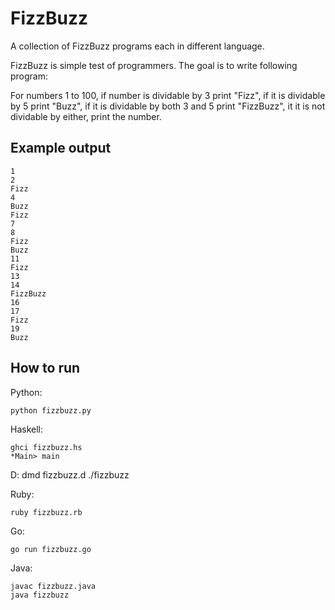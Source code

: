 FizzBuzz
========

A collection of FizzBuzz programs each in different language.

FizzBuzz is simple test of programmers. The goal is to write following program:

For numbers 1 to 100, if number is dividable by 3 print "Fizz", if it is dividable by 5 print "Buzz", if it is dividable by both 3 and 5 print "FizzBuzz", it it is not dividable by either, print the number.

Example output
--------------

    1
    2
    Fizz
    4
    Buzz
    Fizz
    7
    8
    Fizz
    Buzz
    11
    Fizz
    13
    14
    FizzBuzz
    16
    17
    Fizz
    19
    Buzz


How to run
----------

Python:

    python fizzbuzz.py

Haskell:

    ghci fizzbuzz.hs
    *Main> main

D:
    dmd fizzbuzz.d
    ./fizzbuzz

Ruby:

    ruby fizzbuzz.rb

Go:

    go run fizzbuzz.go

Java:

    javac fizzbuzz.java
    java fizzbuzz

